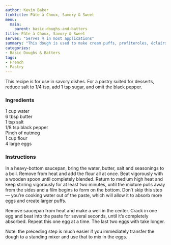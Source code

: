 ```yaml
---
author: Kevin Baker
linktitle: Pâte à Choux, Savory & Sweet
menu:
  main:
    parent: basic-doughs-and-batters
title: Pâte à Choux, Savory & Sweet
serves: "Serves 4 in most applications"
summary: "This dough is used to make cream puffs, profiteroles, éclairs, and any number of other preparations — it’s a great basic French pastry to master. "
categories:
- Basic Doughs & Batters
tags:
- French
- Pastry
---
```

This recipe is for use in savory dishes.  For a pastry suited for desserts, reduce salt to 1/4 tsp, add 1 tsp sugar, and omit the black pepper.  

### Ingredients

<div class="ingredient-list">

1 cup water  
6 tbsp butter   
1 tsp salt  
1/8 tsp black pepper  
Pinch of nutmeg  
1 cup flour  
4 large eggs  

</div>

### Instructions

In a heavy-bottom saucepan, bring the water, butter, salt and seasonings to a boil.  Remove from heat and add the flour all at once. Beat vigorously with a wooden spoon until completely blended. Return to medium high heat and keep stirring vigorously for at least two minutes, until the mixture pulls away from the sides and a film begins to form on the bottom. Don’t skip this step — you’re cooking water out of the paste, which will allow it to absorb more eggs and create larger puffs.

Remove saucepan from heat and make a well in the center.  Crack in one egg and beat into the paste for several seconds, until it’s completely absorbed.  Repeat this one egg at a time.  The last two eggs with take longer.

Note: the preceding step is much easier if you immediately transfer the dough to a standing mixer and use that to mix in the eggs.